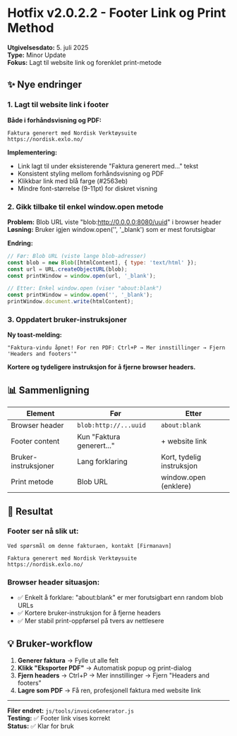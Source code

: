 # Hotfix v2.0.2.2 - Footer Link og Print Method

**Utgivelsesdato:** 5. juli 2025  
**Type:** Minor Update  
**Fokus:** Lagt til website link og forenklet print-metode

## ✨ Nye endringer

### 1. Lagt til website link i footer
**Både i forhåndsvisning og PDF:**
```
Faktura generert med Nordisk Verktøysuite
https://nordisk.exlo.no/
```

**Implementering:**
- Link lagt til under eksisterende "Faktura generert med..." tekst
- Konsistent styling mellom forhåndsvisning og PDF
- Klikkbar link med blå farge (#2563eb)
- Mindre font-størrelse (9-11pt) for diskret visning

### 2. Gikk tilbake til enkel window.open metode
**Problem:** Blob URL viste "blob:http://0.0.0.0:8080/uuid" i browser header  
**Løsning:** Bruker igjen window.open('', '_blank') som er mest forutsigbar

**Endring:**
```javascript
// Før: Blob URL (viste lange blob-adresser)
const blob = new Blob([htmlContent], { type: 'text/html' });
const url = URL.createObjectURL(blob);
const printWindow = window.open(url, '_blank');

// Etter: Enkel window.open (viser "about:blank")
const printWindow = window.open('', '_blank');
printWindow.document.write(htmlContent);
```

### 3. Oppdatert bruker-instruksjoner
**Ny toast-melding:**
```
"Faktura-vindu åpnet! For ren PDF: Ctrl+P → Mer innstillinger → Fjern 'Headers and footers'"
```

**Kortere og tydeligere instruksjon for å fjerne browser headers.**

## 📊 Sammenligning

| Element | Før | Etter |
|---------|-----|-------|
| Browser header | `blob:http://...uuid` | `about:blank` |
| Footer content | Kun "Faktura generert..." | + website link |
| Bruker-instruksjoner | Lang forklaring | Kort, tydelig instruksjon |
| Print metode | Blob URL | window.open (enklere) |

## 🎯 Resultat

### Footer ser nå slik ut:
```
Ved spørsmål om denne fakturaen, kontakt [Firmanavn]

Faktura generert med Nordisk Verktøysuite
https://nordisk.exlo.no/
```

### Browser header situasjon:
- ✅ Enkelt å forklare: "about:blank" er mer forutsigbart enn random blob URLs
- ✅ Kortere bruker-instruksjon for å fjerne headers
- ✅ Mer stabil print-oppførsel på tvers av nettlesere

## 💡 Bruker-workflow

1. **Generer faktura** → Fylle ut alle felt
2. **Klikk "Eksporter PDF"** → Automatisk popup og print-dialog
3. **Fjern headers** → Ctrl+P → Mer innstillinger → Fjern "Headers and footers" 
4. **Lagre som PDF** → Få ren, profesjonell faktura med website link

---

**Filer endret:** `js/tools/invoiceGenerator.js`  
**Testing:** ✅ Footer link vises korrekt  
**Status:** ✅ Klar for bruk
